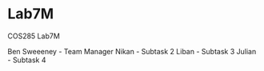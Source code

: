 # Lab7M
COS285 Lab7M

Ben Sweeeney - Team Manager
Nikan - Subtask 2
Liban - Subtask 3
Julian - Subtask 4
